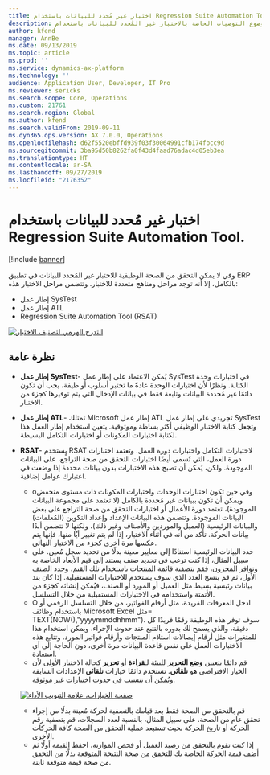 ```yaml
---
title: اختبار غير مُحدد للبيانات باستخدام Regression Suite Automation Tool.
description: يناقش هذا الموضوع التوصيات الخاصة بالاختبار غير المُحدد للبيانات باستخدام Regression Suite Automation Tool.
author: kfend
manager: AnnBe
ms.date: 09/13/2019
ms.topic: article
ms.prod: ''
ms.service: dynamics-ax-platform
ms.technology: ''
audience: Application User, Developer, IT Pro
ms.reviewer: sericks
ms.search.scope: Core, Operations
ms.custom: 21761
ms.search.region: Global
ms.author: kfend
ms.search.validFrom: 2019-09-11
ms.dyn365.ops.version: AX 7.0.0, Operations
ms.openlocfilehash: d62f5520ebffd939f03f30064991cfb174fbcc9d
ms.sourcegitcommit: 3ba95d50b8262fa0f43d4faad76adac4d05eb3ea
ms.translationtype: HT
ms.contentlocale: ar-SA
ms.lasthandoff: 09/27/2019
ms.locfileid: "2176352"
---
```

# <a name="data-agnostic-testing-using-the-regression-suite-automation-tool"></a>اختبار غير مُحدد للبيانات باستخدام Regression Suite Automation Tool.

[!include [banner](../includes/banner.md)]

وفي لا يمكن التحقق من الصحة الوظيفية للاختبار غير المُحدد للبيانات في تطبيق ERP بالكامل، إلا أنه توجد مراحل ومناهج متعددة للاختبار. وتتضمن مراحل الاختبار هذه:  

- إطار عمل SysTest
- إطار عمل ATL
- Regression Suite Automation Tool (RSAT)

[![التدرج الهرمي لتصنيف الاختبار](./media/rsat-data-agnostic-testing-01.PNG)](./media/rsat-data-agnostic-testing-01.PNG)

## <a name="overview"></a>نظرة عامة
-   **إطار عمل SysTest**- يُمكن الاعتماد على إطار عمل SysTest في اختبارات وحدة الكتابة. ونظرًا لأن اختبارات الوحدة عادةّ ما تختبر أسلوب أو ظيفة، يجب أن تكون دائمًا غير مُحددة البيانات وتابعة فقط في بيانات الإدخال التي يتم توفيرها كجزء من الاختبار.
-   **إطار عمل ATL**- تمتلك Microsoft إطار عمل ATL تجريدي على إطار عمل SysTest وتجعل كتابة الاختبار الوظيفي أكثر بساطة وموثوقية. يتعين استخدام إطار العمل هذا لكتابة اختبارات المكونات أو اختبارات التكامل البسيطة.
-   **RSAT**- يٍستخدم RSAT لاختبارات التكامل واختبارات دورة العمل. وتعتمد اختبارات دورة العمل، التي تُسمى أيضًا اختبارات التحقق من صحة التراجع، على البيانات الموجودة. ولكن، يُمكن أن تصبح هذه الاختبارات بدون بيانات محددة إذا وضعت في اعتبارك عوامل إضافية. 

    - oوفي حين تكون اختبارات الوحدات واختبارات المكونات ذات مستوى منخفض ويمكن أن تكون ببيانات غير مُحددة بالكامل (لا تعتمد على مجموعة البيانات الموجودة)، تعتمد دورة الأعمال أو اختبارات التحقق من صحة التراجع على بعض البيانات الموجودة. وتتضمن هذه البيانات الإعداد وإعداد التكوين (المُعلمات) والبيانات الرئيسية (العميل والموردين والأصناف وغير ذلك)، ولكنها لا تتضمن أبدًا بيانات الحركة. تأكد من أنه في أثناء الاختبار، إذا لم يتم تغيير أيُا منها، فإنها يتم عكسها مرة أخرى كجزء من الاختبار النهائي.
    - حدد البيانات الرئيسية استنادًا إلى معايير معينة بدلًا من تحديد سجل مُعين. على سبيل المثال، إذا كنت ترغب في تحديد صنف يستند إلى قيم الأبعاد الخاصة به وتوافر المخزون، فقم بتصفية قائمة المنتجات باستخدام تلك القيم، وحدد الصنف الأول، ثم قم بنسخ العدد الذي سوف يستخدم للاختبارات المستقبلية. إذا كان بند بيانات رئيسية بسيط مثل العميل أو المورد أو الصنف، فيُمكن إنشائه كجزء من الأتمتة واستخدامه في الاختبارات المستقبلية من خلال التسلسل. 
    - O ادخل المعرفات الفريدة، مثل أرقام الفواتير، من خلال التسلسل الرقمي أو باستخدام وظائف Microsoft Excel مثل= TEXT(NOW(),"yyyymmddhhmm").  سوف توفر هذه الوظيفة رقمًا فريدًا كل دقيقة، والذي يسمح لك بدوره بالتتبع عند حدوث الإجراء. ويمكن استخدام هذا للمتغيرات مثل أرقام إيصالات استلام المنتجات وأرقام فواتير المورد. وتتابع هذه الاختبارات العمل على نفس قاعدة البيانات مرة أخرى، دون الحاجة إلى أي استعادة.
    - قم دائمًا بتعيين **وضع التحرير** للبيئة لـ**قراءة** أو **تحرير** كحالة الاختبار الأولى لأن الخيار الافتراضي هو **تلقائي**. تستخدم دائمًا خيارات **تلقائي** الإعدادات السابقة ويُمكن أن تتسبب في حدوث اختبارات غير موثوقة. 
 
    [![صفحة الخيارات، علامة التبويب الأداء](./media/rsat-data-agnostic-testing-02.PNG)](./media/rsat-data-agnostic-testing-02.PNG)
 
    - قم بالتحقق من الصحة فقط بعد قيامك بالتصفية لحركة مُعينة بدلًا من إجراء تحقق عام من الصحة. على سبيل المثال، بالنسبة لعدد السجلات، قم بتصفية رقم الحركة أو تاريخ الحركة بحيث تستبعد عملية التحقق من الصحة كافة الحركات الأخرى. 
    - إذا كنت تقوم بالتحقق من رصيد العميل أو فحص الموازنة، احفظ القيمة أولًا ثم أضف قيمة الحركة الخاصة بك للتحقق من صحة النتيجة المتوقعة بدلًا من التحقق من صحة قيمة متوقعة ثابتة. 
 
